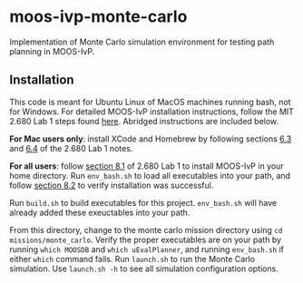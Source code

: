 # moos-ivp-monte-carlo

Implementation of Monte Carlo simulation environment for testing path planning in MOOS-IvP.

## Installation

This code is meant for Ubuntu Linux of MacOS machines running bash, not for Windows. For detailed MOOS-IvP installation instructions, follow the MIT 2.680 Lab 1 steps found [here](https://oceanai.mit.edu/ivpman/pmwiki/pmwiki.php?n=Lab.ClassSetup). Abridged instructions are included below.

**For Mac users only**: install XCode and Homebrew by following sections [6.3](https://oceanai.mit.edu/ivpman/pmwiki/pmwiki.php?n=Lab.ClassSetup#section6.3) and [6.4](https://oceanai.mit.edu/ivpman/pmwiki/pmwiki.php?n=Lab.ClassSetup#section6.4) of the 2.680 Lab 1 notes.

**For all users**: follow [section 8.1](https://oceanai.mit.edu/ivpman/pmwiki/pmwiki.php?n=Lab.ClassSetup#obtaining_ivp) of 2.680 Lab 1 to install MOOS-IvP in your home directory. Run `env_bash.sh` to load all executables into your path, and follow [section 8.2](https://oceanai.mit.edu/ivpman/pmwiki/pmwiki.php?n=Lab.ClassSetup#section8.2) to verify installation was successful.

Run `build.sh` to build executables for this project. `env_bash.sh` will have already added these exeuctables into your path.

From this directory, change to the monte carlo mission directory using `cd missions/monte_carlo`. Verify the proper executables are on your path by running `which MOOSDB` and `which uEvalPlanner`, and running `env_bash.sh` if either `which` command fails. Run `launch.sh` to run the Monte Carlo simulation. Use `launch.sh -h` to see all simulation configuration options.

<!-- TODO: ADD INSTALLATION INSTRUCTIONS FOR EIGEN3, MOSEK, CDD-->
<!--EIGEN3: sudo apt-get install libeigen3-dev might work, or download and extract, then run instructions in eigen-3.4.0/INSTALL-->
<!-- CDD: sudo apt-get install libcdd-dev-->